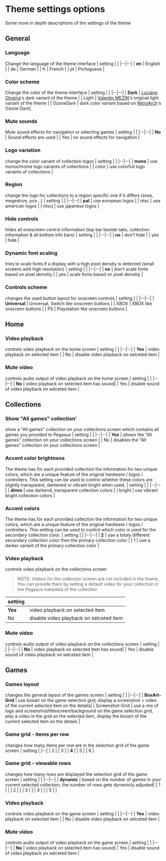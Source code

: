 
# Theme settings options
Some more in depth descriptions of the settings of the theme

## General
### Language
Change the language of the theme interface
| setting |  |
|--|--|
| **en** | English |
| de | German |
| fr | French |
| pt | Portuguese |

### Color scheme
Change the color of the theme interface
| setting |  |
|--|--|
| **Dark** | [Luciano Oliveira](https://github.com/luciano-work)'s dark variant of the theme |
| Light | [Valentin MEZIN](https://github.com/valsou)'s original light variant of the theme |
| OzoneDark | dark color variant based on [RetroArch](https://www.retroarch.com/)'s Ozone Dark|
### Mute sounds
Mute sound effects for navigation or selecting games
| setting |  |
|--|--|
| **No** | Sound effects are used |
| Yes | no sound effects for navigation |
### Logo variation
change the color variant of collection logos
| setting |  |
|--|--|
| **mono** | use monochrome logo variants of collections |
| color | use colorfull logo variants of collections |
### Region
change the logo for collections to a region specific one if it differs (snes, megedrive, pce...)
| setting |  |
|--|--|
| **pal** | use european logos |
| ntsc | use american logos |
| ntscj | use japanese logos |
### Hide controls
hides all onescreen control information (top bar beside tabs, collection information & all bottom info bars)
| setting |  |
|--|--|
| **no** | don't hide |
| yes | hide |
### Dynamic font scaling
tries to scale fonts if a display with a high pixel density is detected (small screens wiht high resolution)
| setting |  |
|--|--|
| **no** | don't scale fonts based on pixel densitiy |
| yes | scale fonts based on pixel densitiy |
### Controls scheme
changes the used button layout for onscreen controls
| setting |  |
|--|--|
| **Universal** | Universal, Switch like onscreen buttons |
| XBOX | XBOX like onscreen buttons |
| PS | Playstation like onscreen buttons |
## Home
### Video playback
controls video playback on the home screen
| setting |  |
|--|--|
| **Yes** | video playback on selected item |
| No | disable video playback on selceted item |
### Mute video
controls audio output of video playback on the home screen
| setting |  |
|--|--|
| **No** | video playback on selected item has sound|
| Yes | disable sound of video playback on selceted item |
## Collections
### Show "All games" collection'
show a "All games" collection on your collections screen which contains all games you provided to Pegasus
| setting |  |
|--|--|
| **Yes** | shows the "All games" collection on your collections screen |
| No | disables the "All games" collection on your collections screen |
### Accent color brightness
The theme has for each provided collection the information for two unique colors, which are a unique feature of the original hardware / logos / controllers. This setting can be used to control whether these colors are slightly transparent, darkened or vibrant bright when used.
| setting |  |
|--|--|
| **dimm** | use darkend, transparent collection colors |
| bright | use vibrant bright collection colors |

### Accent colors
The theme has for each provided collection the information for two unique colors, which are a unique feature of the original hardware / logos / controllers. This setting can be used to control which color is used for the secondary collection color.
| setting |  |
|--|--|
| **2** | use a totaly different secundary collection color then the primary collection color |
| 1 | use a darker variant of the primary collection color |
### Video playback
controls video playback on the collections screen

> NOTE: Videos for the collection screen are not included in the theme. You can provide them by setting a default video for your collection in the Pegasus metadata of the collection

| setting |  |
|--|--|
| **Yes** | video playback on selected item |
| No | disable video playback on selceted item |
### Mute video
controls audio output of video playback on the collections screen
| setting |  |
|--|--|
| **No** | video playback on selected item has sound|
| Yes | disable sound of video playback on selceted item |
## Games
### Games layout
changes the general layout of the games screen
| setting |  |
|--|--|
| **BoxArt-Grid** | use boxart on the game selection grid, display a screenshot + video of the current selected item on the details|
| Screenshot-Grid | use a mix of logo and screenshot/titlescreen/background on the game selection grid, play a video in the grid on the selected item, display the boxart of the current selected item on the details |
### Game grid - items per row
changes how many items per row are in the selection grid of the game screen
| setting |
|--|
| 2 |
| 3 |
| **4** |
| 5 |
| 6 |
### Game grid - viewable rows
changes how many rows are displayed the selection grid of the game screen
| setting |  |
|--|--|
| **dynamic** | based on the number of games in your current selected collection, the number of rows gets dynamicly adjusted|
| 1 | |
| 2 | |
| 3 | |
| 4 | |
| 5 | |
### Video playback
controls video playback on the game screen
| setting |  |
|--|--|
| **Yes** | video playback on selected item |
| No | disable video playback on selceted item |
### Mute video
controls audio output of video playback on the game screen
| setting |  |
|--|--|
| **No** | video playback on selected item has sound|
| Yes | disable sound of video playback on selceted item |
